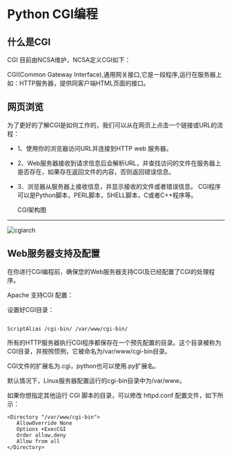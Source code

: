 Python CGI编程
============

  什么是CGI
------

 CGI 目前由NCSA维护，NCSA定义CGI如下：

 CGI(Common Gateway Interface),通用网关接口,它是一段程序,运行在服务器上如：HTTP服务器，提供同客户端HTML页面的接口。

 网页浏览
----

 为了更好的了解CGI是如何工作的，我们可以从在网页上点击一个链接或URL的流程：

  *  1、使用你的浏览器访问URL并连接到HTTP web 服务器。
*  2、Web服务器接收到请求信息后会解析URL，并查找访问的文件在服务器上是否存在，如果存在返回文件的内容，否则返回错误信息。
*  3、浏览器从服务器上接收信息，并显示接收的文件或者错误信息。
 CGI程序可以是Python脚本，PERL脚本，SHELL脚本，C或者C++程序等。

   CGI架构图
-------

 ![cgiarch](http://www.runoob.com/wp-content/uploads/2013/11/Cgi01.png)


  Web服务器支持及配置
-----------

 在你进行CGI编程前，确保您的Web服务器支持CGI及已经配置了CGI的处理程序。

 Apache 支持CGI 配置：

 设置好CGI目录：

 
```

ScriptAlias /cgi-bin/ /var/www/cgi-bin/

```

  所有的HTTP服务器执行CGI程序都保存在一个预先配置的目录。这个目录被称为CGI目录，并按照惯例，它被命名为/var/www/cgi-bin目录。

 CGI文件的扩展名为.cgi，python也可以使用.py扩展名。

 默认情况下，Linux服务器配置运行的cgi-bin目录中为/var/www。

 如果你想指定其他运行 CGI 脚本的目录，可以修改 httpd.conf 配置文件，如下所示：

 
```
<Directory "/var/www/cgi-bin">
   AllowOverride None
   Options +ExecCGI
   Order allow,deny
   Allow from all
</Directory>
```